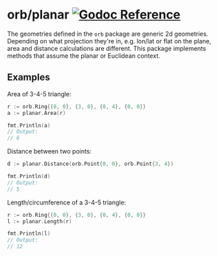 # orb/planar [![Godoc Reference](https://pkg.go.dev/badge/github.com/hexaforce/orb)](https://pkg.go.dev/github.com/hexaforce/orb/planar)

The geometries defined in the `orb` package are generic 2d geometries.
Depending on what projection they're in, e.g. lon/lat or flat on the plane,
area and distance calculations are different. This package implements methods
that assume the planar or Euclidean context.

## Examples

Area of 3-4-5 triangle:

```go
r := orb.Ring{{0, 0}, {3, 0}, {0, 4}, {0, 0}}
a := planar.Area(r)

fmt.Println(a)
// Output:
// 6
```

Distance between two points:

```go
d := planar.Distance(orb.Point{0, 0}, orb.Point{3, 4})

fmt.Println(d)
// Output:
// 5
```

Length/circumference of a 3-4-5 triangle:

```go
r := orb.Ring{{0, 0}, {3, 0}, {0, 4}, {0, 0}}
l := planar.Length(r)

fmt.Println(l)
// Output:
// 12
```
